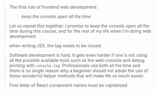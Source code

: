 > The first rule of frontend web development:
>> *keep the console open all the time*
>
> Let us repeat this together: *I promise to keep the console open all the time* during this course, and for the rest of my life when I'm doing web development.

> when writing JSX, the tag needs to be closed

> Software development is hard. It gets even harder if one is not using all the possible available tools such as the web-console and debug printing with `console.log`. Professionals use both all the time and there is no single reason why a beginner should not adopt the use of these wonderful helper methods that will make life so much easier.

> First letter of React component names must be capitalized